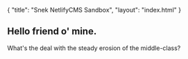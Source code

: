 {
"title": "Snek NetlifyCMS Sandbox",
  "layout": "index.html"
}
## Hello friend o' mine.

What's the deal with the steady erosion of the middle-class?
